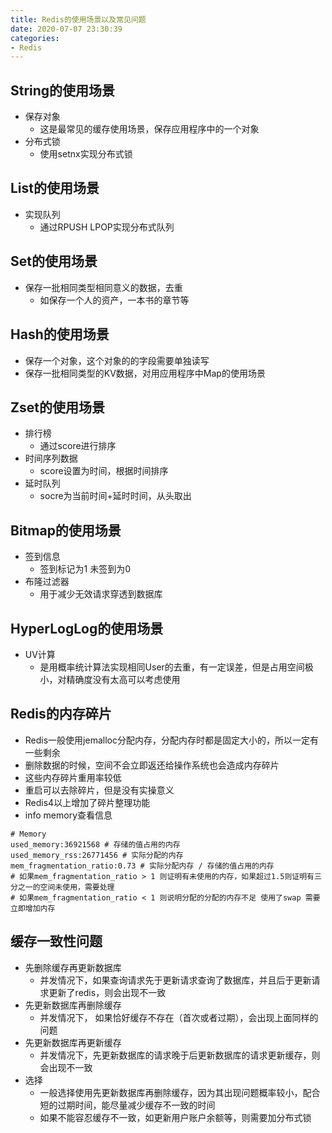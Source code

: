 ```yaml
---
title: Redis的使用场景以及常见问题
date: 2020-07-07 23:30:39
categories:
- Redis
---
```


## String的使用场景
- 保存对象
  - 这是最常见的缓存使用场景，保存应用程序中的一个对象
- 分布式锁
  - 使用setnx实现分布式锁

## List的使用场景
- 实现队列
  - 通过RPUSH LPOP实现分布式队列

## Set的使用场景
- 保存一批相同类型相同意义的数据，去重
  - 如保存一个人的资产，一本书的章节等
  
## Hash的使用场景
- 保存一个对象，这个对象的的字段需要单独读写
- 保存一批相同类型的KV数据，对用应用程序中Map的使用场景

## Zset的使用场景
- 排行榜
  - 通过score进行排序
- 时间序列数据
  - score设置为时间，根据时间排序
- 延时队列
  - socre为当前时间+延时时间，从头取出

## Bitmap的使用场景
- 签到信息
  - 签到标记为1 未签到为0
- 布隆过滤器
  - 用于减少无效请求穿透到数据库

## HyperLogLog的使用场景
- UV计算
  - 是用概率统计算法实现相同User的去重，有一定误差，但是占用空间极小，对精确度没有太高可以考虑使用

## Redis的内存碎片
- Redis一般使用jemalloc分配内存，分配内存时都是固定大小的，所以一定有一些剩余
- 删除数据的时候，空间不会立即返还给操作系统也会造成内存碎片
- 这些内存碎片重用率较低
- 重启可以去除碎片，但是没有实操意义
- Redis4以上增加了碎片整理功能
- info memory查看信息
```text
# Memory
used_memory:36921568 # 存储的值占用的内存
used_memory_rss:26771456 # 实际分配的内存
mem_fragmentation_ratio:0.73 # 实际分配内存 / 存储的值占用的内存
# 如果mem_fragmentation_ratio > 1 则证明有未使用的内存，如果超过1.5则证明有三分之一的空间未使用，需要处理
# 如果mem_fragmentation_ratio < 1 则说明分配的分配的内存不足 使用了swap 需要立即增加内存
```

## 缓存一致性问题
- 先删除缓存再更新数据库
  - 并发情况下，如果查询请求先于更新请求查询了数据库，并且后于更新请求更新了redis，则会出现不一致
- 先更新数据库再删除缓存
  - 并发情况下， 如果恰好缓存不存在（首次或者过期），会出现上面同样的问题
- 先更新数据库再更新缓存
  - 并发情况下，先更新数据库的请求晚于后更新数据库的请求更新缓存，则会出现不一致
- 选择
  - 一般选择使用先更新数据库再删除缓存，因为其出现问题概率较小，配合短的过期时间，能尽量减少缓存不一致的时间
  - 如果不能容忍缓存不一致，如更新用户账户余额等，则需要加分布式锁